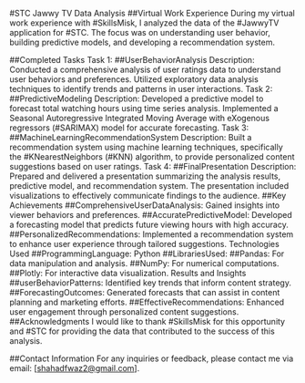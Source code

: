 #STC Jawwy TV Data Analysis
##Virtual Work Experience
During my virtual work experience with #SkillsMisk, I analyzed the data of the #JawwyTV application for #STC. The focus was on understanding user behavior, building predictive models, and developing a recommendation system.

##Completed Tasks
Task 1: ##UserBehaviorAnalysis
Description: Conducted a comprehensive analysis of user ratings data to understand user behaviors and preferences. Utilized exploratory data analysis techniques to identify trends and patterns in user interactions.
Task 2: ##PredictiveModeling
Description: Developed a predictive model to forecast total watching hours using time series analysis. Implemented a Seasonal Autoregressive Integrated Moving Average with eXogenous regressors (#SARIMAX) model for accurate forecasting.
Task 3: ##MachineLearningRecommendationSystem
Description: Built a recommendation system using machine learning techniques, specifically the #KNearestNeighbors (#KNN) algorithm, to provide personalized content suggestions based on user ratings.
Task 4: ##FinalPresentation
Description: Prepared and delivered a presentation summarizing the analysis results, predictive model, and recommendation system. The presentation included visualizations to effectively communicate findings to the audience.
##Key Achievements
##ComprehensiveUserDataAnalysis: Gained insights into viewer behaviors and preferences.
##AccuratePredictiveModel: Developed a forecasting model that predicts future viewing hours with high accuracy.
##PersonalizedRecommendations: Implemented a recommendation system to enhance user experience through tailored suggestions.
Technologies Used
##ProgrammingLanguage: Python
##LibrariesUsed:
##Pandas: For data manipulation and analysis.
##NumPy: For numerical computations.
##Plotly: For interactive data visualization.
Results and Insights
##userBehaviorPatterns: Identified key trends that inform content strategy.
##ForecastingOutcomes: Generated forecasts that can assist in content planning and marketing efforts.
##EffectiveRecommendations: Enhanced user engagement through personalized content suggestions.
##Acknowledgments
I would like to thank #SkillsMisk for this opportunity and #STC for providing the data that contributed to the success of this analysis.

##Contact Information
For any inquiries or feedback, please contact me via email: [shahadfwaz2@gmail.com].
